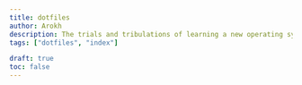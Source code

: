 ```yaml
---
title: dotfiles
author: Arokh
description: The trials and tribulations of learning a new operating system and how to make it my own.
tags: ["dotfiles", "index"]

draft: true
toc: false
---
```

